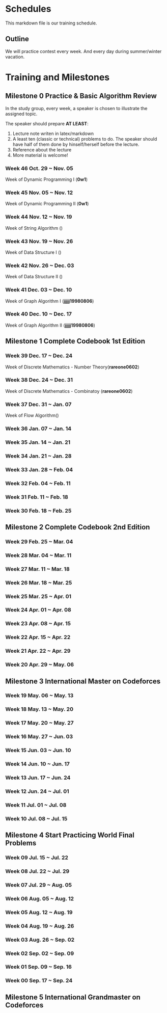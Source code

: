 # Schedules

This markdown file is our training schedule.

## Outline 

We will practice contest every week. And every day during summer/winter vacation.

# Training and Milestones

## Milestone 0 Practice & Basic Algorithm Review

In the study group, every week, a speaker is chosen to illustrate the assigned topic.

The speaker should prepare __AT LEAST__: 

1. Lecture note writen in latex/markdown
2. A least ten (classic or technical) problems to do. The speaker should have half of them done by hinself/herself before the lecture.
3. Reference about the lecture
4. More material is welcome!


### Week 46 Oct. 29 ~ Nov. 05
Week of Dynamic Programming I (__0w1__)
### Week 45 Nov. 05 ~ Nov. 12
Week of Dynamic Programming II (__0w1__)
### Week 44 Nov. 12 ~ Nov. 19
Week of String Algorithm ()
### Week 43 Nov. 19 ~ Nov. 26
Week of Data Structure I ()
### Week 42 Nov. 26 ~ Dec. 03
Week of Data Structure II ()
### Week 41 Dec. 03 ~ Dec. 10
Week of Graph Algorithm I (__jjjjj19980806__)
### Week 40 Dec. 10 ~ Dec. 17
Week of Graph Algorithm II (__jjjjj19980806__)

## Milestone 1 Complete Codebook 1st Edition

### Week 39 Dec. 17 ~ Dec. 24
Week of Discrete Mathematics - Number Theory(__rareone0602__)
### Week 38 Dec. 24 ~ Dec. 31
Week of Discrete Mathematics - Combinatoy (__rareone0602__)
### Week 37 Dec. 31 ~ Jan. 07
Week of Flow Algorithm()
### Week 36 Jan. 07 ~ Jan. 14
### Week 35 Jan. 14 ~ Jan. 21
### Week 34 Jan. 21 ~ Jan. 28
### Week 33 Jan. 28 ~ Feb. 04
### Week 32 Feb. 04 ~ Feb. 11
### Week 31 Feb. 11 ~ Feb. 18
### Week 30 Feb. 18 ~ Feb. 25

## Milestone 2 Complete Codebook 2nd Edition

### Week 29 Feb. 25 ~ Mar. 04
### Week 28 Mar. 04 ~ Mar. 11
### Week 27 Mar. 11 ~ Mar. 18
### Week 26 Mar. 18 ~ Mar. 25
### Week 25 Mar. 25 ~ Apr. 01
### Week 24 Apr. 01 ~ Apr. 08
### Week 23 Apr. 08 ~ Apr. 15
### Week 22 Apr. 15 ~ Apr. 22
### Week 21 Apr. 22 ~ Apr. 29
### Week 20 Apr. 29 ~ May. 06

## Milestone 3 International Master on Codeforces

### Week 19 May. 06 ~ May. 13
### Week 18 May. 13 ~ May. 20
### Week 17 May. 20 ~ May. 27
### Week 16 May. 27 ~ Jun. 03
### Week 15 Jun. 03 ~ Jun. 10
### Week 14 Jun. 10 ~ Jun. 17
### Week 13 Jun. 17 ~ Jun. 24
### Week 12 Jun. 24 ~ Jul. 01
### Week 11 Jul. 01 ~ Jul. 08
### Week 10 Jul. 08 ~ Jul. 15

## Milestone 4 Start Practicing World Final Problems

### Week 09 Jul. 15 ~ Jul. 22
### Week 08 Jul. 22 ~ Jul. 29
### Week 07 Jul. 29 ~ Aug. 05
### Week 06 Aug. 05 ~ Aug. 12
### Week 05 Aug. 12 ~ Aug. 19
### Week 04 Aug. 19 ~ Aug. 26
### Week 03 Aug. 26 ~ Sep. 02
### Week 02 Sep. 02 ~ Sep. 09
### Week 01 Sep. 09 ~ Sep. 16
### Week 00 Sep. 17 ~ Sep. 24

## Milestone 5 International Grandmaster on Codeforces
